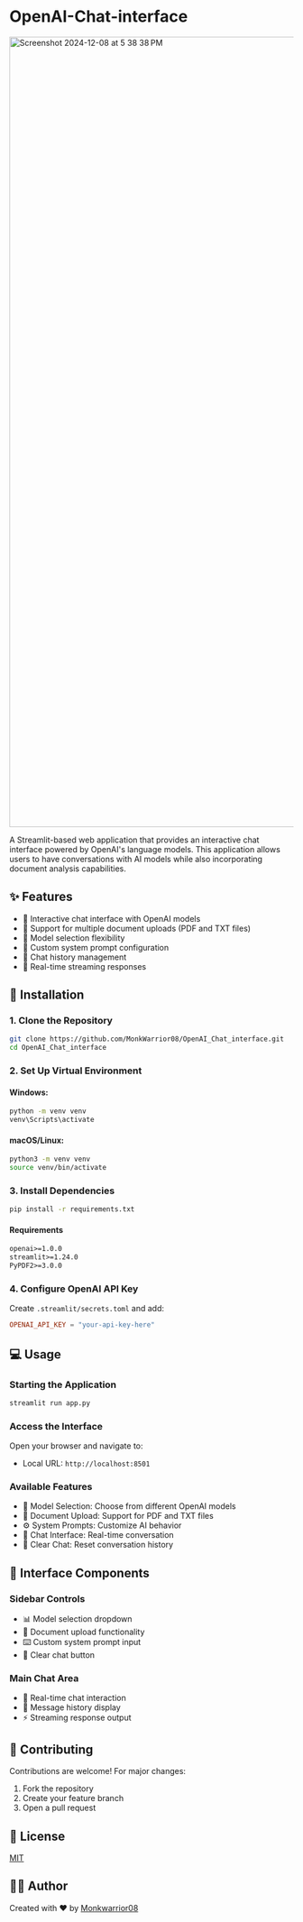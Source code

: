 # OpenAI-Chat-interface
<img width="1402" alt="Screenshot 2024-12-08 at 5 38 38 PM" src="https://github.com/user-attachments/assets/74ab00bf-3616-4820-8e37-697920ef93a3">

A Streamlit-based web application that provides an interactive chat interface powered by OpenAI's language models. This application allows users to have conversations with AI models while also incorporating document analysis capabilities.

## ✨ Features

- 🤖 Interactive chat interface with OpenAI models
- 📁 Support for multiple document uploads (PDF and TXT files)
- 🔄 Model selection flexibility
- 💬 Custom system prompt configuration
- 🧹 Chat history management
- 📝 Real-time streaming responses

## 🚀 Installation

### 1. Clone the Repository
```bash
git clone https://github.com/MonkWarrior08/OpenAI_Chat_interface.git
cd OpenAI_Chat_interface
```

### 2. Set Up Virtual Environment

#### Windows:
```bash
python -m venv venv
venv\Scripts\activate
```

#### macOS/Linux:
```bash
python3 -m venv venv
source venv/bin/activate
```

### 3. Install Dependencies
```bash
pip install -r requirements.txt
```

#### Requirements
```txt
openai>=1.0.0
streamlit>=1.24.0
PyPDF2>=3.0.0
```

### 4. Configure OpenAI API Key
Create `.streamlit/secrets.toml` and add:
```toml
OPENAI_API_KEY = "your-api-key-here"
```

## 💻 Usage

### Starting the Application
```bash
streamlit run app.py
```

### Access the Interface
Open your browser and navigate to:
- Local URL: `http://localhost:8501`

### Available Features
- 🔄 Model Selection: Choose from different OpenAI models
- 📁 Document Upload: Support for PDF and TXT files
- ⚙️ System Prompts: Customize AI behavior
- 💬 Chat Interface: Real-time conversation
- 🧹 Clear Chat: Reset conversation history

## 🎯 Interface Components

### Sidebar Controls
- 📊 Model selection dropdown
- 📎 Document upload functionality
- ⌨️ Custom system prompt input
- 🔄 Clear chat button

### Main Chat Area
- 💬 Real-time chat interaction
- 📜 Message history display
- ⚡ Streaming response output

## 🤝 Contributing
Contributions are welcome! For major changes:
1. Fork the repository
2. Create your feature branch
3. Open a pull request

## 📄 License
[MIT](https://choosealicense.com/licenses/mit/)

## 👨‍💻 Author
Created with ❤️ by [Monkwarrior08](https://github.com/MonkWarrior08)

